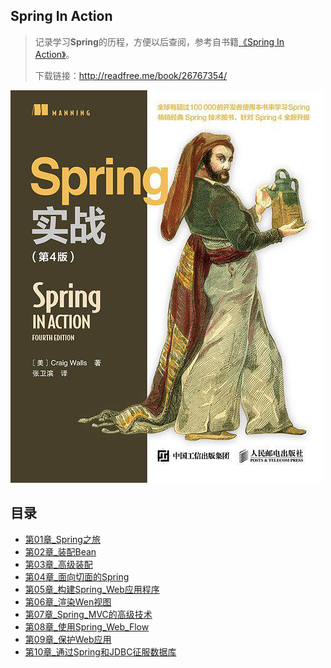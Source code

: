 ## Spring In Action

> 记录学习**Spring**的历程，方便以后查阅，参考自书籍[《Spring In Action》](https://book.douban.com/subject/26767354/)。
>
> 下载链接：<http://readfree.me/book/26767354/> 

![img](assets/book_cover.jpg) 

## 目录

+ [第01章_Spring之旅](第01章_Spring之旅.md)
+ [第02章_装配Bean](第02章_装配Bean.md)
+ [第03章_高级装配](第03章_高级装配.md)
+ [第04章_面向切面的Spring](第04章_面向切面的Spring.md)
+ [第05章_构建Spring_Web应用程序](第05章_构建Spring_Web应用程序.md)
+ [第06章_渲染Wen视图](第06章_渲染Wen视图.md)
+ [第07章_Spring_MVC的高级技术](第07章_Spring_MVC的高级技术.md)
+ [第08章_使用Spring_Web_Flow](第08章_使用Spring_Web_Flow.md)
+ [第09章_保护Web应用](第09章_保护Web应用.md)
+ [第10章_通过Spring和JDBC征服数据库](第10章_通过Spring和JDBC征服数据库.md)



